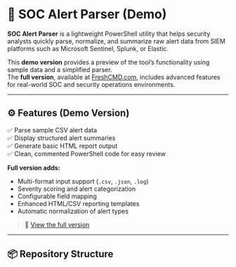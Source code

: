 # 🧠 SOC Alert Parser (Demo)

**SOC Alert Parser** is a lightweight PowerShell utility that helps security analysts quickly parse, normalize, and summarize raw alert data from SIEM platforms such as Microsoft Sentinel, Splunk, or Elastic.

This **demo version** provides a preview of the tool’s functionality using sample data and a simplified parser.  
The **full version**, available at [FreshCMD.com](https://freshcmd.com), includes advanced features for real-world SOC and security operations environments.

---

## ⚙️ Features (Demo Version)

✅ Parse sample CSV alert data  
✅ Display structured alert summaries  
✅ Generate basic HTML report output  
✅ Clean, commented PowerShell code for easy review  

**Full version adds:**
- Multi-format input support (`.csv`, `.json`, `.log`)  
- Severity scoring and alert categorization  
- Configurable field mapping  
- Enhanced HTML/CSV reporting templates  
- Automatic normalization of alert types  

> 🔗 [View the full version](https://freshcmd.com/products/soc-alert-parser)

---

## 📦 Repository Structure

